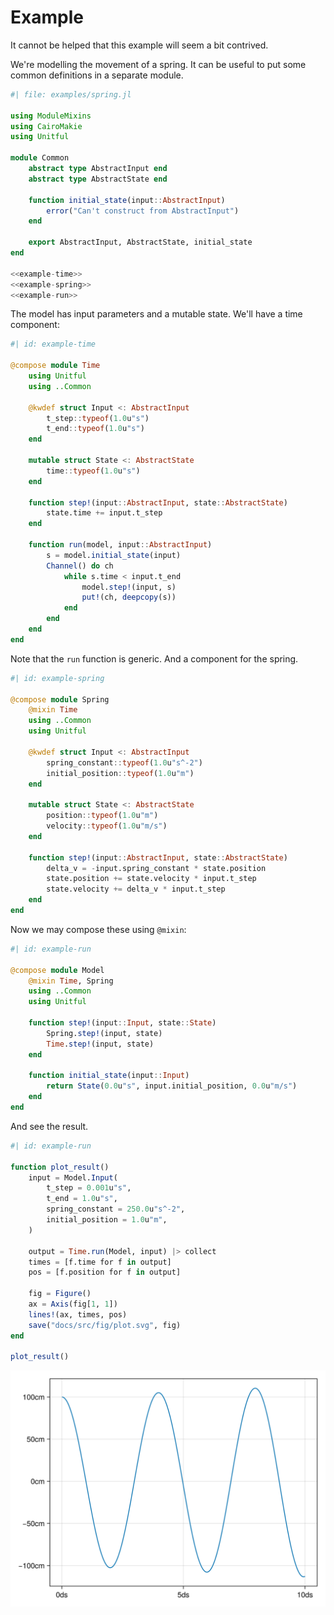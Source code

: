 # Example

It cannot be helped that this example will seem a bit contrived.

We're modelling the movement of a spring. It can be useful to put some common definitions in a separate module.

```julia
#| file: examples/spring.jl

using ModuleMixins
using CairoMakie
using Unitful

module Common
    abstract type AbstractInput end
    abstract type AbstractState end

    function initial_state(input::AbstractInput)
        error("Can't construct from AbstractInput")
    end

    export AbstractInput, AbstractState, initial_state
end

<<example-time>>
<<example-spring>>
<<example-run>>
```

The model has input parameters and a mutable state.
We'll have a time component:

```julia
#| id: example-time

@compose module Time
    using Unitful
    using ..Common

    @kwdef struct Input <: AbstractInput
        t_step::typeof(1.0u"s")
        t_end::typeof(1.0u"s")
    end

    mutable struct State <: AbstractState
        time::typeof(1.0u"s")
    end

    function step!(input::AbstractInput, state::AbstractState)
        state.time += input.t_step
    end

    function run(model, input::AbstractInput)
        s = model.initial_state(input)
        Channel() do ch
            while s.time < input.t_end
                model.step!(input, s)
                put!(ch, deepcopy(s))
            end
        end
    end
end
```

Note that the `run` function is generic.
And a component for the spring.

```julia
#| id: example-spring

@compose module Spring
    @mixin Time
    using ..Common
    using Unitful

    @kwdef struct Input <: AbstractInput
        spring_constant::typeof(1.0u"s^-2")
        initial_position::typeof(1.0u"m")
    end

    mutable struct State <: AbstractState
        position::typeof(1.0u"m")
        velocity::typeof(1.0u"m/s")
    end

    function step!(input::AbstractInput, state::AbstractState)
        delta_v = -input.spring_constant * state.position
        state.position += state.velocity * input.t_step
        state.velocity += delta_v * input.t_step
    end
end
```

Now we may compose these using `@mixin`:

```julia
#| id: example-run

@compose module Model
    @mixin Time, Spring
    using ..Common
    using Unitful

    function step!(input::Input, state::State)
        Spring.step!(input, state)
        Time.step!(input, state)
    end

    function initial_state(input::Input)
        return State(0.0u"s", input.initial_position, 0.0u"m/s")
    end
end
```

And see the result.

```julia
#| id: example-run

function plot_result()
    input = Model.Input(
        t_step = 0.001u"s",
        t_end = 1.0u"s",
        spring_constant = 250.0u"s^-2",
        initial_position = 1.0u"m",
    )

    output = Time.run(Model, input) |> collect
    times = [f.time for f in output]
    pos = [f.position for f in output]

    fig = Figure()
    ax = Axis(fig[1, 1])
    lines!(ax, times, pos)
    save("docs/src/fig/plot.svg", fig)
end

plot_result()
```

![Example output](fig/plot.svg)
